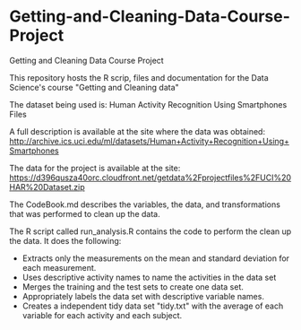 # Getting-and-Cleaning-Data-Course-Project
Getting and Cleaning Data Course Project

This repository hosts the R scrip, files and documentation for the Data Science's course "Getting and Cleaning data"

The dataset being used is: Human Activity Recognition Using Smartphones Files

A full description is available at the site where the data was obtained:
http://archive.ics.uci.edu/ml/datasets/Human+Activity+Recognition+Using+Smartphones

The data for the project is available at the site:
https://d396qusza40orc.cloudfront.net/getdata%2Fprojectfiles%2FUCI%20HAR%20Dataset.zip


The CodeBook.md describes the variables, the data, and transformations that was performed to clean up the data.

The R script called run_analysis.R contains the code to perform the clean up the data.
It does the following:
  * Extracts only the measurements on the mean and standard deviation for each measurement. 
  * Uses descriptive activity names to name the activities in the data set
  * Merges the training and the test sets to create one data set. 
  * Appropriately labels the data set with descriptive variable names. 
  * Creates a independent tidy data set "tidy.txt" with the average of each variable for each activity and each subject.

